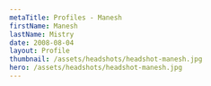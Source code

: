```yaml
---
metaTitle: Profiles - Manesh
firstName: Manesh
lastName: Mistry
date: 2008-08-04
layout: Profile
thumbnail: /assets/headshots/headshot-manesh.jpg
hero: /assets/headshots/headshot-manesh.jpg
---
```

